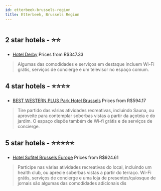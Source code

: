 ```yaml
---
id: etterbeek-brussels-region
title: Etterbeek, Brussels Region
---
```


<center><img src="https://i.travelapi.com/hotels/8000000/7770000/7760600/7760584/c6759930_z.jpg" alt="" /></center>


##  2 star hotels - ⭐️⭐️

-    [Hotel Derby](https://www.hurb.com/br/aud/https://www.hurb.com/br/hotels/etterbeek/hotel-derby-HT-MFYP?cmp=18055) Prices from R$347.33
   > Algumas das comodidades e serviços em destaque incluem Wi-Fi grátis, serviços de concierge e um televisor no espaço comum.

##  4 star hotels - ⭐️⭐️⭐️⭐️

-    [BEST WESTERN PLUS Park Hotel Brussels](https://www.hurb.com/br/aud/https://www.hurb.com/br/hotels/etterbeek/best-western-plus-park-hotel-brussels-HT-JNDY?cmp=18055) Prices from R$594.17
   > Tire partido das várias atividades recreativas, incluindo Sauna, ou aproveite para contemplar soberbas vistas a partir da açoteia e do jardim. O espaço dispõe também de Wi-fi grátis e de serviços de concierge.

##  5 star hotels - ⭐️⭐️⭐️⭐️⭐️

-    [Hotel Sofitel Brussels Europe](https://www.hurb.com/br/aud/https://www.hurb.com/br/hotels/etterbeek/hotel-sofitel-brussels-europe-HT-XNPN?cmp=18055) Prices from R$924.61
   > Participe nas várias atividades recreativas do local, incluindo um health club, ou aprecie soberbas vistas a partir do terraço. Wi-Fi grátis, serviços de concierge e uma loja de presentes/quiosque de jornais são algumas das comodidades adicionais dis
